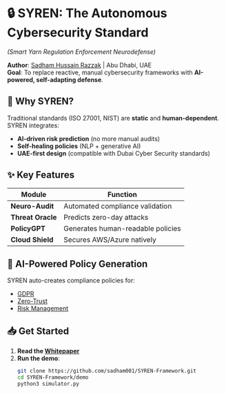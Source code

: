 # 🔒 SYREN: The Autonomous Cybersecurity Standard  
*(Smart Yarn Regulation Enforcement Neurodefense)*  

**Author**: [Sadham Hussain Razzak](mailto:sadham001@gmail.com) | Abu Dhabi, UAE  
**Goal**: To replace reactive, manual cybersecurity frameworks with **AI-powered, self-adapting defense**.  

## 🚀 Why SYREN?  
Traditional standards (ISO 27001, NIST) are **static** and **human-dependent**. SYREN integrates:  
- **AI-driven risk prediction** (no more manual audits)  
- **Self-healing policies** (NLP + generative AI)  
- **UAE-first design** (compatible with Dubai Cyber Security standards)  

## ✨ Key Features  
| Module               | Function                          |  
|----------------------|-----------------------------------|  
| **Neuro-Audit**      | Automated compliance validation   |  
| **Threat Oracle**    | Predicts zero-day attacks         |  
| **PolicyGPT**        | Generates human-readable policies |  
| **Cloud Shield**     | Secures AWS/Azure natively        | 
 
## 🧠 AI-Powered Policy Generation  
SYREN auto-creates compliance policies for:  
- [GDPR](policies/GDPR-AI-Compliance.md)  
- [Zero-Trust](policies/Zero-Trust-AI-Adapter.yml)  
- [Risk Management](policies/AI-Risk-Management-Policy.md)  

## 📥 Get Started  
1. **Read the [Whitepaper](whitepaper/SYREN_Whitepaper_v1.pdf)**  
2. **Run the demo**:  
   ```bash
   git clone https://github.com/sadham001/SYREN-Framework.git
   cd SYREN-Framework/demo
   python3 simulator.py
